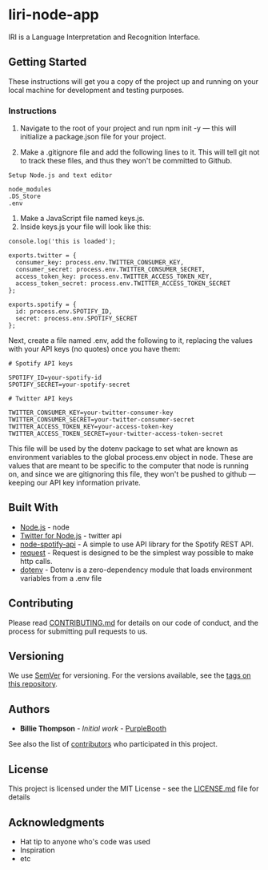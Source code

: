 # liri-node-app
IRI is a Language Interpretation and Recognition Interface.



## Getting Started
These instructions will get you a copy of the project up and running on your local machine for development and testing purposes. 

### Instructions

1. Navigate to the root of your project and run npm init -y — this will initialize a package.json file for your project. 

2. Make a .gitignore file and add the following lines to it. This will tell git not to track these files, and thus they won't be committed to Github.

```
Setup Node.js and text editor
```

```
node_modules
.DS_Store
.env

```

1. Make a JavaScript file named keys.js.
2. Inside keys.js your file will look like this:

```
console.log('this is loaded');

exports.twitter = {
  consumer_key: process.env.TWITTER_CONSUMER_KEY,
  consumer_secret: process.env.TWITTER_CONSUMER_SECRET,
  access_token_key: process.env.TWITTER_ACCESS_TOKEN_KEY,
  access_token_secret: process.env.TWITTER_ACCESS_TOKEN_SECRET
};

exports.spotify = {
  id: process.env.SPOTIFY_ID,
  secret: process.env.SPOTIFY_SECRET
};

```
Next, create a file named .env, add the following to it, replacing the values with your API keys (no quotes) once you have them:

```
# Spotify API keys

SPOTIFY_ID=your-spotify-id
SPOTIFY_SECRET=your-spotify-secret

# Twitter API keys

TWITTER_CONSUMER_KEY=your-twitter-consumer-key
TWITTER_CONSUMER_SECRET=your-twitter-consumer-secret
TWITTER_ACCESS_TOKEN_KEY=your-access-token-key
TWITTER_ACCESS_TOKEN_SECRET=your-twitter-access-token-secret

```

This file will be used by the dotenv package to set what are known as environment variables to the global process.env object in node. These are values that are meant to be specific to the computer that node is running on, and since we are gitignoring this file, they won't be pushed to github — keeping our API key information private.


## Built With

* [Node.js](https://nodejs.org/en/) - node
* [Twitter for Node.js](https://www.npmjs.com/package/twitter) - twitter api
* [node-spotify-api](https://www.npmjs.com/package/node-spotify-api) - A simple to use API library for the Spotify REST API.
* [request](https://www.npmjs.com/package/request) - Request is designed to be the simplest way possible to make http calls. 
* [dotenv](https://www.npmjs.com/package/dotenv) - Dotenv is a zero-dependency module that loads environment variables from a .env file

## Contributing

Please read [CONTRIBUTING.md](https://gist.github.com/PurpleBooth/b24679402957c63ec426) for details on our code of conduct, and the process for submitting pull requests to us.

## Versioning

We use [SemVer](http://semver.org/) for versioning. For the versions available, see the [tags on this repository](https://github.com/your/project/tags). 

## Authors

* **Billie Thompson** - *Initial work* - [PurpleBooth](https://github.com/PurpleBooth)

See also the list of [contributors](https://github.com/your/project/contributors) who participated in this project.

## License

This project is licensed under the MIT License - see the [LICENSE.md](LICENSE.md) file for details

## Acknowledgments

* Hat tip to anyone who's code was used
* Inspiration
* etc
